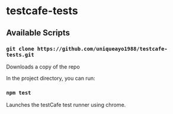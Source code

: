 # testcafe-tests

## Available Scripts

### `git clone https://github.com/uniqueayo1988/testcafe-tests.git`

Downloads a copy of the repo


In the project directory, you can run:

### `npm test`

Launches the testCafe test runner using chrome.
